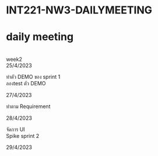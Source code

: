 # INT221-NW3-DAILYMEETING
<h1>daily meeting</h1><br>
week2<br>
25/4/2023 <br>
<p>ทำตัว DEMO ของ sprint 1 <br> ลองtest ตัว DEMO</p>

27/4/2023 <br>
<p>ทำตาม Requirement </p>

28/4/2023 <br>
<p>จัดการ UI <br>Spike sprint 2</p>

29/4/2023 <br>
<p></p>
